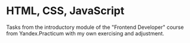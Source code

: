 # HTML, CSS, JavaScript
Tasks from the introductory module of the "Frontend Developer" course from Yandex.Practicum with my own exercising and adjustment.